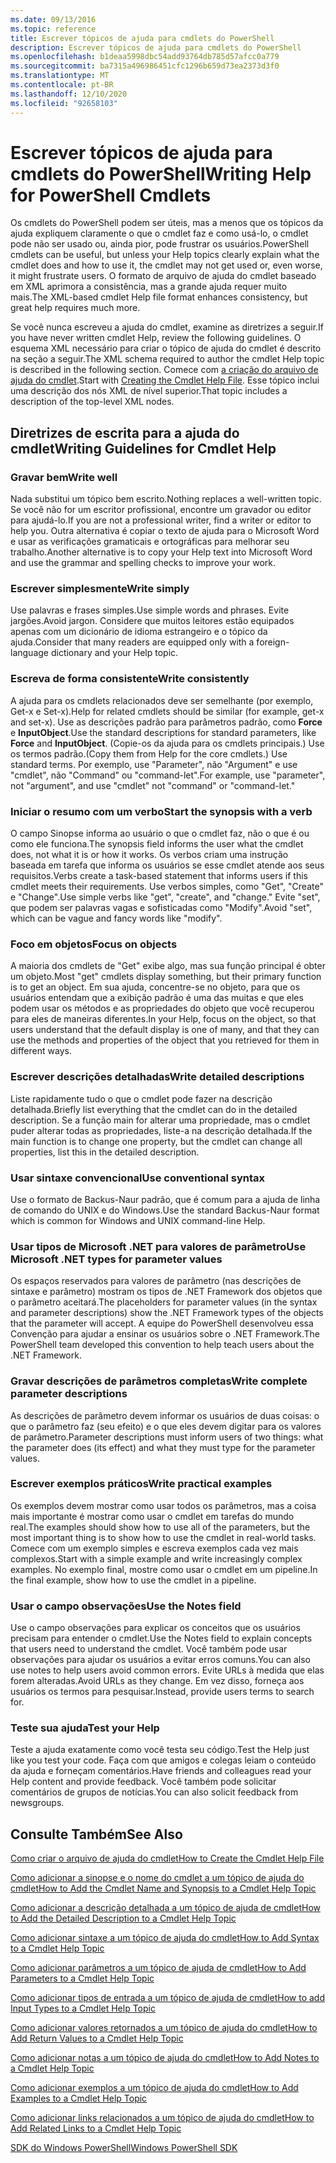 ```yaml
---
ms.date: 09/13/2016
ms.topic: reference
title: Escrever tópicos de ajuda para cmdlets do PowerShell
description: Escrever tópicos de ajuda para cmdlets do PowerShell
ms.openlocfilehash: b1deaa5998dbc54add93764db785d57afcc0a779
ms.sourcegitcommit: ba7315a496986451cfc1296b659d73ea2373d3f0
ms.translationtype: MT
ms.contentlocale: pt-BR
ms.lasthandoff: 12/10/2020
ms.locfileid: "92658103"
---
```

# <a name="writing-help-for-powershell-cmdlets"></a><span data-ttu-id="6593a-103">Escrever tópicos de ajuda para cmdlets do PowerShell</span><span class="sxs-lookup"><span data-stu-id="6593a-103">Writing Help for PowerShell Cmdlets</span></span>

<span data-ttu-id="6593a-104">Os cmdlets do PowerShell podem ser úteis, mas a menos que os tópicos da ajuda expliquem claramente o que o cmdlet faz e como usá-lo, o cmdlet pode não ser usado ou, ainda pior, pode frustrar os usuários.</span><span class="sxs-lookup"><span data-stu-id="6593a-104">PowerShell cmdlets can be useful, but unless your Help topics clearly explain what the cmdlet does and how to use it, the cmdlet may not get used or, even worse, it might frustrate users.</span></span> <span data-ttu-id="6593a-105">O formato de arquivo de ajuda do cmdlet baseado em XML aprimora a consistência, mas a grande ajuda requer muito mais.</span><span class="sxs-lookup"><span data-stu-id="6593a-105">The XML-based cmdlet Help file format enhances consistency, but great help requires much more.</span></span>

<span data-ttu-id="6593a-106">Se você nunca escreveu a ajuda do cmdlet, examine as diretrizes a seguir.</span><span class="sxs-lookup"><span data-stu-id="6593a-106">If you have never written cmdlet Help, review the following guidelines.</span></span> <span data-ttu-id="6593a-107">O esquema XML necessário para criar o tópico de ajuda do cmdlet é descrito na seção a seguir.</span><span class="sxs-lookup"><span data-stu-id="6593a-107">The XML schema required to author the cmdlet Help topic is described in the following section.</span></span> <span data-ttu-id="6593a-108">Comece com [a criação do arquivo de ajuda do cmdlet](./how-to-create-the-cmdlet-help-file.md).</span><span class="sxs-lookup"><span data-stu-id="6593a-108">Start with [Creating the Cmdlet Help File](./how-to-create-the-cmdlet-help-file.md).</span></span> <span data-ttu-id="6593a-109">Esse tópico inclui uma descrição dos nós XML de nível superior.</span><span class="sxs-lookup"><span data-stu-id="6593a-109">That topic includes a description of the top-level XML nodes.</span></span>

## <a name="writing-guidelines-for-cmdlet-help"></a><span data-ttu-id="6593a-110">Diretrizes de escrita para a ajuda do cmdlet</span><span class="sxs-lookup"><span data-stu-id="6593a-110">Writing Guidelines for Cmdlet Help</span></span>

### <a name="write-well"></a><span data-ttu-id="6593a-111">Gravar bem</span><span class="sxs-lookup"><span data-stu-id="6593a-111">Write well</span></span>

<span data-ttu-id="6593a-112">Nada substitui um tópico bem escrito.</span><span class="sxs-lookup"><span data-stu-id="6593a-112">Nothing replaces a well-written topic.</span></span> <span data-ttu-id="6593a-113">Se você não for um escritor profissional, encontre um gravador ou editor para ajudá-lo.</span><span class="sxs-lookup"><span data-stu-id="6593a-113">If you are not a professional writer, find a writer or editor to help you.</span></span> <span data-ttu-id="6593a-114">Outra alternativa é copiar o texto de ajuda para o Microsoft Word e usar as verificações gramaticais e ortográficas para melhorar seu trabalho.</span><span class="sxs-lookup"><span data-stu-id="6593a-114">Another alternative is to copy your Help text into Microsoft Word and use the grammar and spelling checks to improve your work.</span></span>

### <a name="write-simply"></a><span data-ttu-id="6593a-115">Escrever simplesmente</span><span class="sxs-lookup"><span data-stu-id="6593a-115">Write simply</span></span>

<span data-ttu-id="6593a-116">Use palavras e frases simples.</span><span class="sxs-lookup"><span data-stu-id="6593a-116">Use simple words and phrases.</span></span> <span data-ttu-id="6593a-117">Evite jargões.</span><span class="sxs-lookup"><span data-stu-id="6593a-117">Avoid jargon.</span></span> <span data-ttu-id="6593a-118">Considere que muitos leitores estão equipados apenas com um dicionário de idioma estrangeiro e o tópico da ajuda.</span><span class="sxs-lookup"><span data-stu-id="6593a-118">Consider that many readers are equipped only with a foreign-language dictionary and your Help topic.</span></span>

### <a name="write-consistently"></a><span data-ttu-id="6593a-119">Escreva de forma consistente</span><span class="sxs-lookup"><span data-stu-id="6593a-119">Write consistently</span></span>

<span data-ttu-id="6593a-120">A ajuda para os cmdlets relacionados deve ser semelhante (por exemplo, Get-x e Set-x).</span><span class="sxs-lookup"><span data-stu-id="6593a-120">Help for related cmdlets should be similar (for example, get-x and set-x).</span></span> <span data-ttu-id="6593a-121">Use as descrições padrão para parâmetros padrão, como **Force** e **InputObject**.</span><span class="sxs-lookup"><span data-stu-id="6593a-121">Use the standard descriptions for standard parameters, like **Force** and **InputObject**.</span></span> <span data-ttu-id="6593a-122">(Copie-os da ajuda para os cmdlets principais.) Use os termos padrão.</span><span class="sxs-lookup"><span data-stu-id="6593a-122">(Copy them from Help for the core cmdlets.) Use standard terms.</span></span> <span data-ttu-id="6593a-123">Por exemplo, use "Parameter", não "Argument" e use "cmdlet", não "Command" ou "command-let".</span><span class="sxs-lookup"><span data-stu-id="6593a-123">For example, use "parameter", not "argument", and use "cmdlet" not "command" or "command-let."</span></span>

### <a name="start-the-synopsis-with-a-verb"></a><span data-ttu-id="6593a-124">Iniciar o resumo com um verbo</span><span class="sxs-lookup"><span data-stu-id="6593a-124">Start the synopsis with a verb</span></span>

<span data-ttu-id="6593a-125">O campo Sinopse informa ao usuário o que o cmdlet faz, não o que é ou como ele funciona.</span><span class="sxs-lookup"><span data-stu-id="6593a-125">The synopsis field informs the user what the cmdlet does, not what it is or how it works.</span></span> <span data-ttu-id="6593a-126">Os verbos criam uma instrução baseada em tarefa que informa os usuários se esse cmdlet atende aos seus requisitos.</span><span class="sxs-lookup"><span data-stu-id="6593a-126">Verbs create a task-based statement that informs users if this cmdlet meets their requirements.</span></span> <span data-ttu-id="6593a-127">Use verbos simples, como "Get", "Create" e "Change".</span><span class="sxs-lookup"><span data-stu-id="6593a-127">Use simple verbs like "get", "create", and "change."</span></span> <span data-ttu-id="6593a-128">Evite "set", que podem ser palavras vagas e sofisticadas como "Modify".</span><span class="sxs-lookup"><span data-stu-id="6593a-128">Avoid "set", which can be vague and fancy words like "modify".</span></span>

### <a name="focus-on-objects"></a><span data-ttu-id="6593a-129">Foco em objetos</span><span class="sxs-lookup"><span data-stu-id="6593a-129">Focus on objects</span></span>

<span data-ttu-id="6593a-130">A maioria dos cmdlets de "Get" exibe algo, mas sua função principal é obter um objeto.</span><span class="sxs-lookup"><span data-stu-id="6593a-130">Most "get" cmdlets display something, but their primary function is to get an object.</span></span> <span data-ttu-id="6593a-131">Em sua ajuda, concentre-se no objeto, para que os usuários entendam que a exibição padrão é uma das muitas e que eles podem usar os métodos e as propriedades do objeto que você recuperou para eles de maneiras diferentes.</span><span class="sxs-lookup"><span data-stu-id="6593a-131">In your Help, focus on the object, so that users understand that the default display is one of many, and that they can use the methods and properties of the object that you retrieved for them in different ways.</span></span>

### <a name="write-detailed-descriptions"></a><span data-ttu-id="6593a-132">Escrever descrições detalhadas</span><span class="sxs-lookup"><span data-stu-id="6593a-132">Write detailed descriptions</span></span>

<span data-ttu-id="6593a-133">Liste rapidamente tudo o que o cmdlet pode fazer na descrição detalhada.</span><span class="sxs-lookup"><span data-stu-id="6593a-133">Briefly list everything that the cmdlet can do in the detailed description.</span></span> <span data-ttu-id="6593a-134">Se a função main for alterar uma propriedade, mas o cmdlet puder alterar todas as propriedades, liste-a na descrição detalhada.</span><span class="sxs-lookup"><span data-stu-id="6593a-134">If the main function is to change one property, but the cmdlet can change all properties, list this in the detailed description.</span></span>

### <a name="use-conventional-syntax"></a><span data-ttu-id="6593a-135">Usar sintaxe convencional</span><span class="sxs-lookup"><span data-stu-id="6593a-135">Use conventional syntax</span></span>

<span data-ttu-id="6593a-136">Use o formato de Backus-Naur padrão, que é comum para a ajuda de linha de comando do UNIX e do Windows.</span><span class="sxs-lookup"><span data-stu-id="6593a-136">Use the standard Backus-Naur format which is common for Windows and UNIX command-line Help.</span></span>

### <a name="use-microsoft-net-types-for-parameter-values"></a><span data-ttu-id="6593a-137">Usar tipos de Microsoft .NET para valores de parâmetro</span><span class="sxs-lookup"><span data-stu-id="6593a-137">Use Microsoft .NET types for parameter values</span></span>

<span data-ttu-id="6593a-138">Os espaços reservados para valores de parâmetro (nas descrições de sintaxe e parâmetro) mostram os tipos de .NET Framework dos objetos que o parâmetro aceitará.</span><span class="sxs-lookup"><span data-stu-id="6593a-138">The placeholders for parameter values (in the syntax and parameter descriptions) show the .NET Framework types of the objects that the parameter will accept.</span></span> <span data-ttu-id="6593a-139">A equipe do PowerShell desenvolveu essa Convenção para ajudar a ensinar os usuários sobre o .NET Framework.</span><span class="sxs-lookup"><span data-stu-id="6593a-139">The PowerShell team developed this convention to help teach users about the .NET Framework.</span></span>

### <a name="write-complete-parameter-descriptions"></a><span data-ttu-id="6593a-140">Gravar descrições de parâmetros completas</span><span class="sxs-lookup"><span data-stu-id="6593a-140">Write complete parameter descriptions</span></span>

<span data-ttu-id="6593a-141">As descrições de parâmetro devem informar os usuários de duas coisas: o que o parâmetro faz (seu efeito) e o que eles devem digitar para os valores de parâmetro.</span><span class="sxs-lookup"><span data-stu-id="6593a-141">Parameter descriptions must inform users of two things: what the parameter does (its effect) and what they must type for the parameter values.</span></span>

### <a name="write-practical-examples"></a><span data-ttu-id="6593a-142">Escrever exemplos práticos</span><span class="sxs-lookup"><span data-stu-id="6593a-142">Write practical examples</span></span>

<span data-ttu-id="6593a-143">Os exemplos devem mostrar como usar todos os parâmetros, mas a coisa mais importante é mostrar como usar o cmdlet em tarefas do mundo real.</span><span class="sxs-lookup"><span data-stu-id="6593a-143">The examples should show how to use all of the parameters, but the most important thing is to show how to use the cmdlet in real-world tasks.</span></span> <span data-ttu-id="6593a-144">Comece com um exemplo simples e escreva exemplos cada vez mais complexos.</span><span class="sxs-lookup"><span data-stu-id="6593a-144">Start with a simple example and write increasingly complex examples.</span></span> <span data-ttu-id="6593a-145">No exemplo final, mostre como usar o cmdlet em um pipeline.</span><span class="sxs-lookup"><span data-stu-id="6593a-145">In the final example, show how to use the cmdlet in a pipeline.</span></span>

### <a name="use-the-notes-field"></a><span data-ttu-id="6593a-146">Usar o campo observações</span><span class="sxs-lookup"><span data-stu-id="6593a-146">Use the Notes field</span></span>

<span data-ttu-id="6593a-147">Use o campo observações para explicar os conceitos que os usuários precisam para entender o cmdlet.</span><span class="sxs-lookup"><span data-stu-id="6593a-147">Use the Notes field to explain concepts that users need to understand the cmdlet.</span></span> <span data-ttu-id="6593a-148">Você também pode usar observações para ajudar os usuários a evitar erros comuns.</span><span class="sxs-lookup"><span data-stu-id="6593a-148">You can also use notes to help users avoid common errors.</span></span> <span data-ttu-id="6593a-149">Evite URLs à medida que elas forem alteradas.</span><span class="sxs-lookup"><span data-stu-id="6593a-149">Avoid URLs as they change.</span></span> <span data-ttu-id="6593a-150">Em vez disso, forneça aos usuários os termos para pesquisar.</span><span class="sxs-lookup"><span data-stu-id="6593a-150">Instead, provide users terms to search for.</span></span>

### <a name="test-your-help"></a><span data-ttu-id="6593a-151">Teste sua ajuda</span><span class="sxs-lookup"><span data-stu-id="6593a-151">Test your Help</span></span>

<span data-ttu-id="6593a-152">Teste a ajuda exatamente como você testa seu código.</span><span class="sxs-lookup"><span data-stu-id="6593a-152">Test the Help just like you test your code.</span></span> <span data-ttu-id="6593a-153">Faça com que amigos e colegas leiam o conteúdo da ajuda e forneçam comentários.</span><span class="sxs-lookup"><span data-stu-id="6593a-153">Have friends and colleagues read your Help content and provide feedback.</span></span> <span data-ttu-id="6593a-154">Você também pode solicitar comentários de grupos de notícias.</span><span class="sxs-lookup"><span data-stu-id="6593a-154">You can also solicit feedback from newsgroups.</span></span>

## <a name="see-also"></a><span data-ttu-id="6593a-155">Consulte Também</span><span class="sxs-lookup"><span data-stu-id="6593a-155">See Also</span></span>

 [<span data-ttu-id="6593a-156">Como criar o arquivo de ajuda do cmdlet</span><span class="sxs-lookup"><span data-stu-id="6593a-156">How to Create the Cmdlet Help File</span></span>](./how-to-create-the-cmdlet-help-file.md)

 [<span data-ttu-id="6593a-157">Como adicionar a sinopse e o nome do cmdlet a um tópico de ajuda do cmdlet</span><span class="sxs-lookup"><span data-stu-id="6593a-157">How to Add the Cmdlet Name and Synopsis to a Cmdlet Help Topic</span></span>](./how-to-add-the-cmdlet-name-and-synopsis-to-a-cmdlet-help-topic.md)

 [<span data-ttu-id="6593a-158">Como adicionar a descrição detalhada a um tópico de ajuda de cmdlet</span><span class="sxs-lookup"><span data-stu-id="6593a-158">How to Add the Detailed Description to a Cmdlet Help Topic</span></span>](./how-to-add-a-cmdlet-description.md)

 [<span data-ttu-id="6593a-159">Como adicionar sintaxe a um tópico de ajuda do cmdlet</span><span class="sxs-lookup"><span data-stu-id="6593a-159">How to Add Syntax to a Cmdlet Help Topic</span></span>](./how-to-add-syntax-to-a-cmdlet-help-topic.md)

 [<span data-ttu-id="6593a-160">Como adicionar parâmetros a um tópico de ajuda de cmdlet</span><span class="sxs-lookup"><span data-stu-id="6593a-160">How to Add Parameters to a Cmdlet Help Topic</span></span>](./how-to-add-parameter-information.md)

 [<span data-ttu-id="6593a-161">Como adicionar tipos de entrada a um tópico de ajuda de cmdlet</span><span class="sxs-lookup"><span data-stu-id="6593a-161">How to add Input Types to a Cmdlet Help Topic</span></span>](./how-to-add-input-types-to-a-cmdlet-help-topic.md)

 [<span data-ttu-id="6593a-162">Como adicionar valores retornados a um tópico de ajuda do cmdlet</span><span class="sxs-lookup"><span data-stu-id="6593a-162">How to Add Return Values to a Cmdlet Help Topic</span></span>](./how-to-add-return-values-to-a-cmdlet-help-topic.md)

 [<span data-ttu-id="6593a-163">Como adicionar notas a um tópico de ajuda do cmdlet</span><span class="sxs-lookup"><span data-stu-id="6593a-163">How to Add Notes to a Cmdlet Help Topic</span></span>](./how-to-add-notes-to-a-cmdlet-help-topic.md)

 [<span data-ttu-id="6593a-164">Como adicionar exemplos a um tópico de ajuda do cmdlet</span><span class="sxs-lookup"><span data-stu-id="6593a-164">How to Add Examples to a Cmdlet Help Topic</span></span>](./how-to-add-examples-to-a-cmdlet-help-topic.md)

 [<span data-ttu-id="6593a-165">Como adicionar links relacionados a um tópico de ajuda do cmdlet</span><span class="sxs-lookup"><span data-stu-id="6593a-165">How to Add Related Links to a Cmdlet Help Topic</span></span>](./how-to-add-related-links-to-a-cmdlet-help-topic.md)

 [<span data-ttu-id="6593a-166">SDK do Windows PowerShell</span><span class="sxs-lookup"><span data-stu-id="6593a-166">Windows PowerShell SDK</span></span>](../windows-powershell-reference.md)
